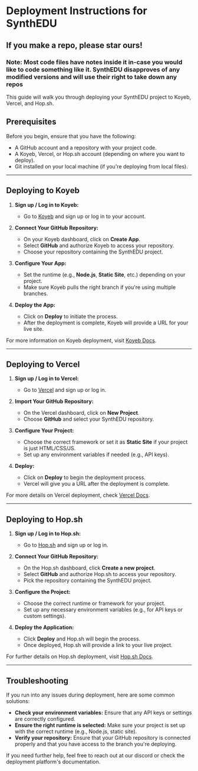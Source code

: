 # Deployment Instructions for SynthEDU
## If you make a repo, please star ours!
### Note: Most code files have notes inside it in-case you would like to code something like it. SynthEDU disapproves of any modified versions and will use their right to take down any repos

This guide will walk you through deploying your SynthEDU project to Koyeb, Vercel, and Hop.sh.

## Prerequisites

Before you begin, ensure that you have the following:

- A GitHub account and a repository with your project code.
- A Koyeb, Vercel, or Hop.sh account (depending on where you want to deploy).
- Git installed on your local machine (if you're deploying from local files).

---

## Deploying to Koyeb

1. **Sign up / Log in to Koyeb:**
   - Go to [Koyeb](https://www.koyeb.com) and sign up or log in to your account.

2. **Connect Your GitHub Repository:**
   - On your Koyeb dashboard, click on **Create App**.
   - Select **GitHub** and authorize Koyeb to access your repository.
   - Choose your repository containing the SynthEDU project.

3. **Configure Your App:**
   - Set the runtime (e.g., **Node.js**, **Static Site**, etc.) depending on your project.
   - Make sure Koyeb pulls the right branch if you're using multiple branches.

4. **Deploy the App:**
   - Click on **Deploy** to initiate the process.
   - After the deployment is complete, Koyeb will provide a URL for your live site.

For more information on Koyeb deployment, visit [Koyeb Docs](https://docs.koyeb.com/).

---

## Deploying to Vercel

1. **Sign up / Log in to Vercel:**
   - Go to [Vercel](https://vercel.com) and sign up or log in.

2. **Import Your GitHub Repository:**
   - On the Vercel dashboard, click on **New Project**.
   - Choose **GitHub** and select your SynthEDU repository.

3. **Configure Your Project:**
   - Choose the correct framework or set it as **Static Site** if your project is just HTML/CSS/JS.
   - Set up any environment variables if needed (e.g., API keys).

4. **Deploy:**
   - Click on **Deploy** to begin the deployment process.
   - Vercel will give you a URL after the deployment is complete.

For more details on Vercel deployment, check [Vercel Docs](https://vercel.com/docs).

---

## Deploying to Hop.sh

1. **Sign up / Log in to Hop.sh:**
   - Go to [Hop.sh](https://hop.sh) and sign up or log in.

2. **Connect Your GitHub Repository:**
   - On the Hop.sh dashboard, click **Create a new project**.
   - Select **GitHub** and authorize Hop.sh to access your repository.
   - Pick the repository containing the SynthEDU project.

3. **Configure the Project:**
   - Choose the correct runtime or framework for your project.
   - Set up any necessary environment variables (e.g., for API keys or custom settings).

4. **Deploy the Application:**
   - Click **Deploy** and Hop.sh will begin the process.
   - Once deployed, Hop.sh will provide a link to your live project.

For further details on Hop.sh deployment, visit [Hop.sh Docs](https://docs.hop.sh).

---

## Troubleshooting

If you run into any issues during deployment, here are some common solutions:

- **Check your environment variables:** Ensure that any API keys or settings are correctly configured.
- **Ensure the right runtime is selected:** Make sure your project is set up with the correct runtime (e.g., Node.js, static site).
- **Verify your repository:** Ensure that your GitHub repository is connected properly and that you have access to the branch you're deploying.

If you need further help, feel free to reach out at our discord or check the deployment platform's documentation.

